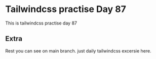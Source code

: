 # Tailwindcss practise Day 87

This is tailwindcss practise day 87

## Extra

Rest you can see on main branch. just daily tailwindcss excersie here.
